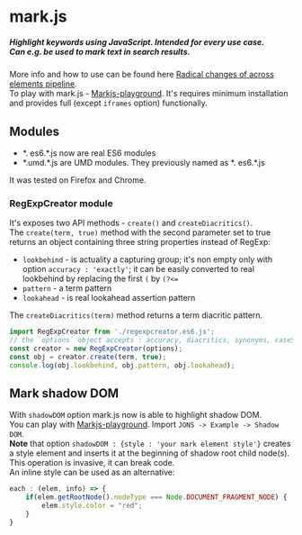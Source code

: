 # mark.js

##### Highlight keywords using JavaScript. Intended for every use case. <br> Can e.g. be used to mark text in search results.

More info and how to use can be found here [Radical changes of across elements pipeline](https://github.com/julmot/mark.js/pull/450).  
To play with mark.js - [Markjs-playground](https://github.com/angezid/Markjs-playground). It's requires minimum installation and provides full (except `iframes` option) functionally.

## Modules
* \*. es6.\*.js now are real ES6 modules
* \*.umd.\*.js are UMD modules. They previously named as \*. es6.\*.js

It was tested on Firefox and Chrome.

### RegExpCreator module
It's exposes two API methods - `create()` and `createDiacritics()`.  
The `create(term, true)` method with the second parameter set to true returns an object containing three string properties instead of RegExp:
* `lookbehind` - is actuality a capturing group; it's non empty only with option `accuracy : 'exactly'`; 
  it can be easily converted to real lookbehind by replacing the first `(` by `(?<=`
* `pattern` - a term pattern
* `lookahead` - is real lookahead assertion pattern

The `createDiacritics(term)` method returns a term diacritic pattern.

``` js
import RegExpCreator from './regexpcreator.es6.js';
// the `options` object accepts : accuracy, diacritics, synonyms, caseSensitive, ignoreJoiners, ignorePunctuation, wildcards
const creator = new RegExpCreator(options);
const obj = creator.create(term, true);
console.log(obj.lookbehind, obj.pattern, obj.lookahead);
```

## Mark shadow DOM
With `shadowDOM` option mark.js now is able to highlight shadow DOM.  
You can play with [Markjs-playground](https://github.com/angezid/Markjs-playground). Import `JONS -> Example -> Shadow DOM`.  
**Note** that option `shadowDOM : {style : 'your mark element style'}` creates a style element and inserts it at the beginning of shadow root child node(s).  
This operation is invasive, it can break code.  
An inline style can be used as an alternative:
``` js
each : (elem, info) => {
	if(elem.getRootNode().nodeType === Node.DOCUMENT_FRAGMENT_NODE) {
		elem.style.color = "red";
	}
}
```










